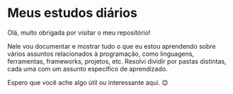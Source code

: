 # Meus estudos diários

Olá, muito obrigada por visitar o meu repositório!

Nele vou documentar e mostrar tudo o que eu estou aprendendo sobre vários assuntos relacionados à programação, como linguagens, ferramentas, frameworks, projetos, etc.
Resolvi dividir por pastas distintas, cada uma com um assunto específico de aprendizado.

Espero que você ache algo útil ou interessante aqui. 😊
